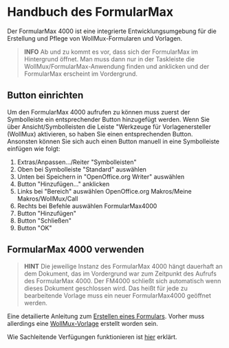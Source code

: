 # Handbuch des FormularMax

<!-- toc -->

Der FormularMax 4000 ist eine integrierte Entwicklungsumgebung für die
Erstellung und Pflege von WollMux-Formularen und Vorlagen.

> **INFO** Ab und zu kommt es vor, dass sich der FormularMax im Hintergrund öffnet. Man muss dann nur in der Taskleiste die WollMux/FormularMax-Anwendung finden und anklicken und der FormularMax erscheint im Vordergrund.

## Button einrichten

Um den FormularMax 4000 aufrufen zu können muss zuerst der Symbolleiste
ein entsprechender Button hinzugefügt werden. Wenn Sie über Ansicht/Symbolleisten die Leiste "Werkzeuge für Vorlagenersteller (WollMux) aktivieren, so haben Sie einen entsprechenden Button. Ansonsten können Sie sich auch einen Button manuell in eine Symbolleiste einfügen wie folgt:
1. Extras/Anpassen.../Reiter "Symbolleisten"
2. Oben bei Symbolleiste "Standard" auswählen
3. Unten bei Speichern in "OpenOffice.org Writer" auswählen
4. Button "Hinzufügen..." anklicken
5. Links bei "Bereich" auswählen OpenOffice.org Makros/Meine Makros/WollMux/Call
6. Rechts bei Befehle auswählen FormularMax4000
7. Button "Hinzufügen"
8. Button "Schließen"
9. Button "OK"

## FormularMax 4000 verwenden

> **HINT** Die jeweilige Instanz des FormularMax 4000 hängt dauerhaft an dem Dokument, das im Vordergrund war zum Zeitpunkt des Aufrufs des FormularMax 4000. Der FM4000 schließt sich automatisch wenn dieses Dokument geschlossen wird. Das heißt für jede zu bearbeitende Vorlage muss ein neuer FormularMax4000 geöffnet werden.

Eine detailierte Anleitung zum [Erstellen eines Formulars](FM4000.md "wikilink"). Vorher muss allerdings eine [WollMux-Vorlage](WollMux_Vorlage.md "wikilink") erstellt worden sein.

Wie Sachleitende Verfügungen funktionieren ist [hier](SLV.md "wikilink") erklärt.
